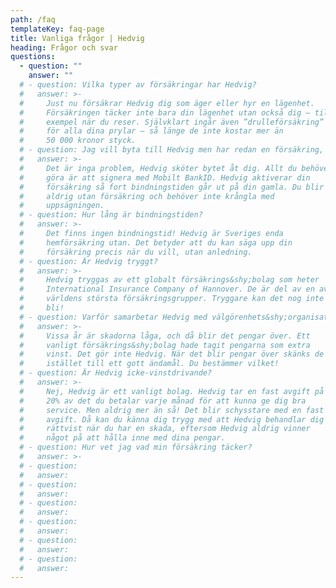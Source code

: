 ```yaml
---
path: /faq
templateKey: faq-page
title: Vanliga frågor | Hedvig
heading: Frågor och svar
questions:
  - question: ""
    answer: ""
  # - question: Vilka typer av försäkringar har Hedvig?
  #   answer: >-
  #     Just nu försäkrar Hedvig dig som äger eller hyr en lägenhet.
  #     Försäkringen täcker inte bara din lägenhet utan också dig – till
  #     exempel när du reser. Självklart ingår även ”drulleförsäkring”
  #     för alla dina prylar – så länge de inte kostar mer än
  #     50 000 kronor styck.
  # - question: Jag vill byta till Hedvig men har redan en försäkring, hur gör jag?
  #   answer: >-
  #     Det är inga problem, Hedvig sköter bytet åt dig. Allt du behöver
  #     göra är att signera med Mobilt BankID. Hedvig aktiverar din
  #     försäkring så fort bindningstiden går ut på din gamla. Du blir
  #     aldrig utan försäkring och behöver inte krångla med
  #     uppsägningen.
  # - question: Hur lång är bindningstiden?
  #   answer: >-
  #     Det finns ingen bindningstid! Hedvig är Sveriges enda
  #     hemförsäkring utan. Det betyder att du kan säga upp din
  #     försäkring precis när du vill, utan anledning.
  # - question: Är Hedvig tryggt?
  #   answer: >-
  #     Hedvig tryggas av ett globalt försäkrings&shy;bolag som heter
  #     International Insurance Company of Hannover. De är del av en av
  #     världens största försäkringsgrupper. Tryggare kan det nog inte
  #     bli!
  # - question: Varför samarbetar Hedvig med välgörenhets&shy;organisationer?
  #   answer: >-
  #     Vissa år är skadorna låga, och då blir det pengar över. Ett
  #     vanligt försäkrings&shy;bolag hade tagit pengarna som extra
  #     vinst. Det gör inte Hedvig. När det blir pengar över skänks de
  #     istället till ett gott ändamål. Du bestämmer vilket!
  # - question: Är Hedvig icke-vinstdrivande?
  #   answer: >-
  #     Nej, Hedvig är ett vanligt bolag. Hedvig tar en fast avgift på
  #     20% av det du betalar varje månad för att kunna ge dig bra
  #     service. Men aldrig mer än så! Det blir schysstare med en fast
  #     avgift. Då kan du känna dig trygg med att Hedvig behandlar dig
  #     rättvist när du har en skada, eftersom Hedvig aldrig vinner
  #     något på att hålla inne med dina pengar.
  # - question: Hur vet jag vad min försäkring täcker?
  #   answer: >-
  # - question:
  #   answer: 
  # - question:
  #   answer: 
  # - question:
  #   answer: 
  # - question:
  #   answer: 
  # - question:
  #   answer: 
  # - question:
  #   answer: 
---
```

